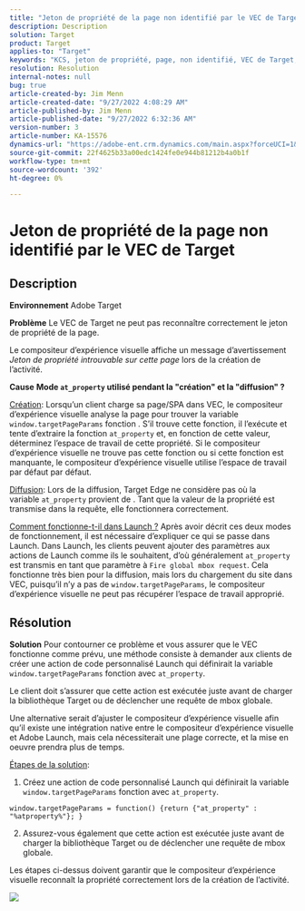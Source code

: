 ```yaml
---
title: "Jeton de propriété de la page non identifié par le VEC de Target"
description: Description
solution: Target
product: Target
applies-to: "Target"
keywords: "KCS, jeton de propriété, page, non identifié, VEC de Target, Adobe Target, at_property, fonction window.targetPageParams"
resolution: Resolution
internal-notes: null
bug: true
article-created-by: Jim Menn
article-created-date: "9/27/2022 4:08:29 AM"
article-published-by: Jim Menn
article-published-date: "9/27/2022 6:32:36 AM"
version-number: 3
article-number: KA-15576
dynamics-url: "https://adobe-ent.crm.dynamics.com/main.aspx?forceUCI=1&pagetype=entityrecord&etn=knowledgearticle&id=32246c07-1a3e-ed11-9db1-0022480866ad"
source-git-commit: 22f4625b33a00edc1424fe0e944b81212b4a0b1f
workflow-type: tm+mt
source-wordcount: '392'
ht-degree: 0%

---
```


# Jeton de propriété de la page non identifié par le VEC de Target

## Description


<b>Environnement</b>
Adobe Target

<b>Problème</b>
Le VEC de Target ne peut pas reconnaître correctement le jeton de propriété de la page.

Le compositeur d’expérience visuelle affiche un message d’avertissement *Jeton de propriété introuvable sur cette page* lors de la création de l’activité.

<b>Cause</b>
<b>Mode `at_property` utilisé pendant la &quot;création&quot; et la &quot;diffusion&quot; ?</b>

<u>Création</u>: Lorsqu’un client charge sa page/SPA dans VEC, le compositeur d’expérience visuelle analyse la page pour trouver la variable `window.targetPageParams` fonction .
S’il trouve cette fonction, il l’exécute et tente d’extraire la fonction `at_property` et, en fonction de cette valeur, déterminez l’espace de travail de cette propriété.
Si le compositeur d’expérience visuelle ne trouve pas cette fonction ou si cette fonction est manquante, le compositeur d’expérience visuelle utilise l’espace de travail par défaut par défaut.

<u>Diffusion</u>: Lors de la diffusion, Target Edge ne considère pas où la variable `at_property` provient de . Tant que la valeur de la propriété est transmise dans la requête, elle fonctionnera correctement.

<u>Comment fonctionne-t-il dans Launch ?</u>
Après avoir décrit ces deux modes de fonctionnement, il est nécessaire d’expliquer ce qui se passe dans Launch.
Dans Launch, les clients peuvent ajouter des paramètres aux actions de Launch comme ils le souhaitent, d’où généralement `at_property` est transmis en tant que paramètre à `Fire global mbox request`.
Cela fonctionne très bien pour la diffusion, mais lors du chargement du site dans VEC, puisqu’il n’y a pas de `window.targetPageParams`, le compositeur d’expérience visuelle ne peut pas récupérer l’espace de travail approprié.


## Résolution


<b>Solution</b>
Pour contourner ce problème et vous assurer que le VEC fonctionne comme prévu, une méthode consiste à demander aux clients de créer une action de code personnalisé Launch qui définirait la variable `window.targetPageParams` fonction avec `at_property`.

Le client doit s’assurer que cette action est exécutée juste avant de charger la bibliothèque Target ou de déclencher une requête de mbox globale.

Une alternative serait d’ajuster le compositeur d’expérience visuelle afin qu’il existe une intégration native entre le compositeur d’expérience visuelle et Adobe Launch, mais cela nécessiterait une plage correcte, et la mise en oeuvre prendra plus de temps.

<u>Étapes de la solution</u>:

1. Créez une action de code personnalisé Launch qui définirait la variable `window.targetPageParams` fonction avec `at_property`.


```
window.targetPageParams = function() {return {"at_property" : "%atproperty%"}; }
```


2. Assurez-vous également que cette action est exécutée juste avant de charger la bibliothèque Target ou de déclencher une requête de mbox globale.

Les étapes ci-dessus doivent garantir que le compositeur d’expérience visuelle reconnaît la propriété correctement lors de la création de l’activité.

![](http://omniture.custhelp.com/ci/inlineImage/get/3018176/a5a902ecd7ac849bb5bf0fa7e22e14e7)
